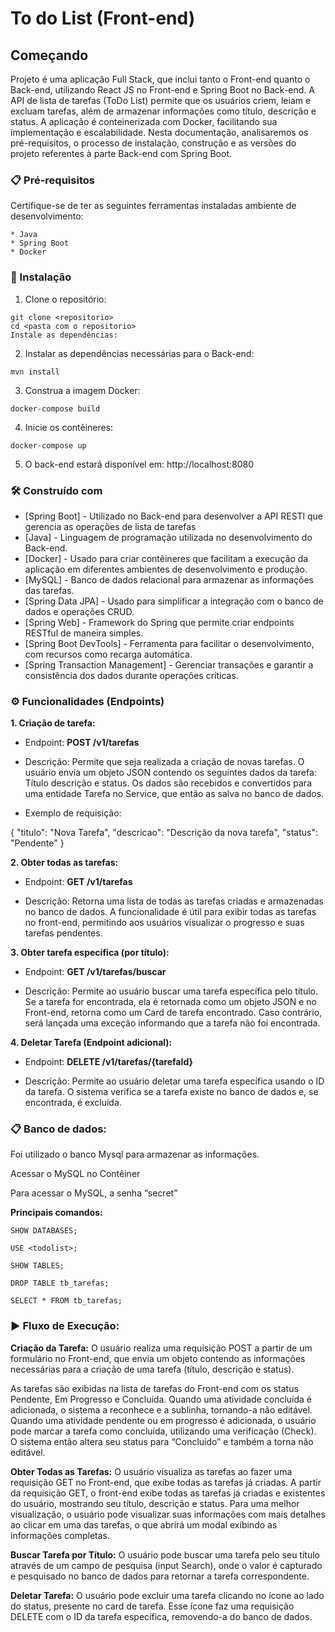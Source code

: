 # To do List (Front-end)

## Começando

Projeto é uma aplicação Full Stack, que inclui tanto o Front-end quanto o Back-end, utilizando React JS no Front-end e Spring Boot no Back-end. A API de lista de tarefas (ToDo List) permite que os usuários criem, leiam e excluam tarefas, além de armazenar informações como título, descrição e status. A aplicação é conteinerizada com Docker, facilitando sua implementação e escalabilidade. Nesta documentação, analisaremos os pré-requisitos, o processo de instalação, construção e as versões do projeto referentes à parte Back-end com Spring Boot.

### 📋 Pré-requisitos

Certifique-se de ter as seguintes ferramentas instaladas ambiente de desenvolvimento:

```
* Java
* Spring Boot 
* Docker

```

### 🔧 Instalação

1. Clone o repositório:

```
git clone <repositorio>
cd <pasta com o repositorio>
Instale as dependências:
```

2. Instalar as dependências necessárias para o Back-end:

```
mvn install

```

3. Construa a imagem Docker:

```
docker-compose build

```

4. Inicie os contêineres:

```
docker-compose up

```

5. O back-end estará disponível em: http://localhost:8080


### 🛠️ Construído com

* [Spring Boot] - Utilizado no Back-end para desenvolver a API RESTl que gerencia as operações de lista de tarefas
* [Java] - Linguagem de programação utilizada no desenvolvimento do Back-end.
* [Docker] - Usado para criar contêineres que facilitam a execução da aplicação em diferentes ambientes de desenvolvimento e produção.
* [MySQL] - Banco de dados relacional para armazenar as informações das tarefas.
* [Spring Data JPA] - Usado para simplificar a integração com o banco de dados e operações CRUD.
* [Spring Web] - Framework do Spring que permite criar endpoints RESTful de maneira simples.
* [Spring Boot DevTools] - Ferramenta para facilitar o desenvolvimento, com recursos como recarga automática.
* [Spring Transaction Management] - Gerenciar transações e garantir a consistência dos dados durante operações críticas.


### ⚙️ Funcionalidades (Endpoints)

**1. Criação de tarefa:**


* Endpoint: **POST /v1/tarefas**

* Descrição: Permite que seja realizada a criação de novas tarefas. O usuário envia um objeto JSON contendo os seguintes dados da tarefa: Título descrição e status. Os dados são recebidos e convertidos para uma entidade Tarefa no Service, que então as salva no banco de dados. 

* Exemplo de requisição: 

{
  "titulo": "Nova Tarefa",
  "descricao": "Descrição da nova tarefa",
  "status": "Pendente"
}


**2. Obter todas as tarefas:**


* Endpoint: **GET /v1/tarefas**

* Descrição: Retorna uma lista de todas as tarefas criadas e armazenadas no banco de dados. A funcionalidade é útil para exibir todas as tarefas no front-end, permitindo aos usuários visualizar o progresso e suas tarefas pendentes.


**3. Obter tarefa específica (por título):**

* Endpoint: **GET /v1/tarefas/buscar**

* Descrição: Permite ao usuário buscar uma tarefa específica pelo título. Se a tarefa for encontrada, ela é retornada como um objeto JSON e no Front-end, retorna como um Card de tarefa encontrado. Caso contrário, será lançada uma exceção informando que a tarefa não foi encontrada.


**4. Deletar Tarefa (Endpoint adicional):**

* Endpoint: **DELETE /v1/tarefas/{tarefaId}**

* Descrição: Permite ao usuário deletar uma tarefa específica usando o ID da tarefa. O sistema verifica se a tarefa existe no banco de dados e, se encontrada, é excluída.

### 📋 Banco de dados:

Foi utilizado o banco Mysql para armazenar as informações.

Acessar o MySQL no Contêiner

Para acessar o MySQL, a senha “secret”

**Principais comandos:**

```
SHOW DATABASES;
```
```
USE <todolist>;
```
```
SHOW TABLES;
```
```
DROP TABLE tb_tarefas;
```
```
SELECT * FROM tb_tarefas;
```

### ▶️ Fluxo de Execução:

**Criação da Tarefa:** O usuário realiza uma requisição POST a partir de um formulário no Front-end, que envia um objeto contendo as informações necessárias para a criação de uma tarefa (título, descrição e status).

As tarefas são exibidas na lista de tarefas do Front-end com os status Pendente, Em Progresso e Concluída. Quando uma atividade concluída é adicionada, o sistema a reconhece e a sublinha, tornando-a não editável. Quando uma atividade pendente ou em progresso é adicionada, o usuário pode marcar a tarefa como concluída, utilizando uma verificação (Check). O sistema então altera seu status para “Concluído” e também a torna não editável.


**Obter Todas as Tarefas:** O usuário visualiza as tarefas ao fazer uma requisição GET no Front-end, que exibe todas as tarefas já criadas.
A partir da requisição GET, o front-end exibe todas as tarefas já criadas e existentes           do usuário, mostrando seu título, descrição e status. Para uma melhor visualização, o usuário pode visualizar suas informações com mais detalhes ao clicar em uma das tarefas, o que abrirá um modal exibindo as informações completas.


**Buscar Tarefa por Título:** O usuário pode buscar uma tarefa pelo seu título através de um campo de pesquisa (input Search), onde o valor é capturado e pesquisado no banco de dados para retornar a tarefa correspondente.


**Deletar Tarefa:** O usuário pode excluir uma tarefa clicando no ícone ao lado do status, presente no card de tarefa. Esse ícone faz uma requisição DELETE com o ID da tarefa específica, removendo-a do banco de dados.


